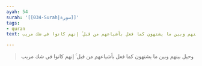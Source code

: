 ```yaml
---
ayah: 54
surah: '[[034-Surah|سورة]]'
tags:
- quran
text: وحيل بينهم وبين ما يشتهون كما فعل بأشياعهم من قبل ۚ إنهم كانوا في شك مريب

---
```

> وحيل بينهم وبين ما يشتهون كما فعل بأشياعهم من قبل ۚ إنهم كانوا في شك مريب
